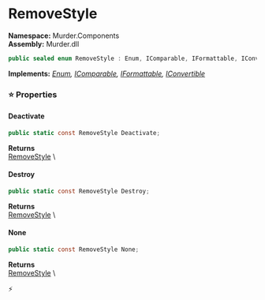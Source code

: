 # RemoveStyle

**Namespace:** Murder.Components \
**Assembly:** Murder.dll

```csharp
public sealed enum RemoveStyle : Enum, IComparable, IFormattable, IConvertible
```

**Implements:** _[Enum](https://learn.microsoft.com/en-us/dotnet/api/System.Enum?view=net-7.0), [IComparable](https://learn.microsoft.com/en-us/dotnet/api/System.IComparable?view=net-7.0), [IFormattable](https://learn.microsoft.com/en-us/dotnet/api/System.IFormattable?view=net-7.0), [IConvertible](https://learn.microsoft.com/en-us/dotnet/api/System.IConvertible?view=net-7.0)_

### ⭐ Properties
#### Deactivate
```csharp
public static const RemoveStyle Deactivate;
```

**Returns** \
[RemoveStyle](../..//Murder/Components/RemoveStyle.html) \
#### Destroy
```csharp
public static const RemoveStyle Destroy;
```

**Returns** \
[RemoveStyle](../..//Murder/Components/RemoveStyle.html) \
#### None
```csharp
public static const RemoveStyle None;
```

**Returns** \
[RemoveStyle](../..//Murder/Components/RemoveStyle.html) \


⚡